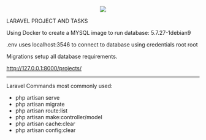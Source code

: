 <p align="center"><img src="https://laravel.com/assets/img/components/logo-laravel.svg"></p>

LARAVEL PROJECT AND TASKS

Using Docker to create a MYSQL image to run database: 5.7.27-1debian9

.env uses localhost:3546 to connect to database using credentials root root 

Migrations setup all database requirements.

http://127.0.0.1:8000/projects/

------------------------------------------------------------------------------

Laravel Commands most commonly used:

- php artisan serve
- php artisan migrate
- php artisan route:list
- php artisan make:controller/model
- php artisan cache:clear
- php artisan config:clear









